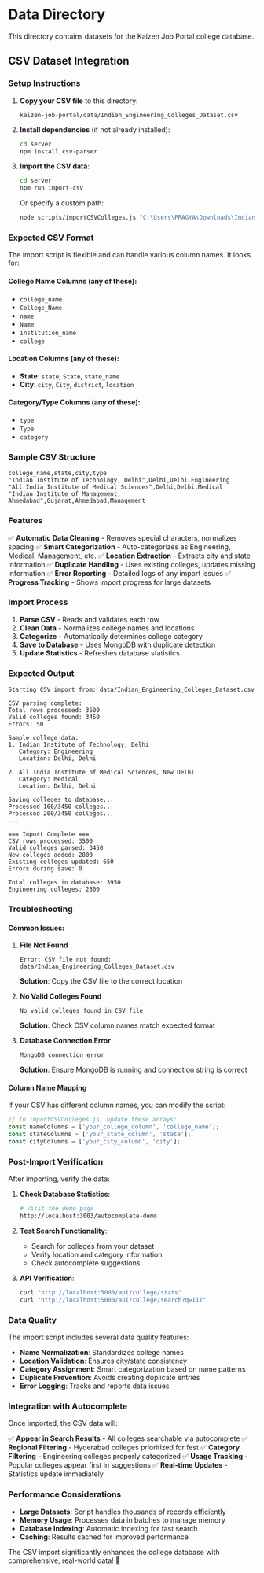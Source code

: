# Data Directory

This directory contains datasets for the Kaizen Job Portal college database.

## CSV Dataset Integration

### Setup Instructions

1. **Copy your CSV file** to this directory:
   ```
   kaizen-job-portal/data/Indian_Engineering_Colleges_Dataset.csv
   ```

2. **Install dependencies** (if not already installed):
   ```bash
   cd server
   npm install csv-parser
   ```

3. **Import the CSV data**:
   ```bash
   cd server
   npm run import-csv
   ```

   Or specify a custom path:
   ```bash
   node scripts/importCSVColleges.js "C:\Users\PRAGYA\Downloads\Indian_Engineering_Colleges_Dataset.csv"
   ```

### Expected CSV Format

The import script is flexible and can handle various column names. It looks for:

#### College Name Columns (any of these):
- `college_name`
- `College_Name` 
- `name`
- `Name`
- `institution_name`
- `college`

#### Location Columns (any of these):
- **State**: `state`, `State`, `state_name`
- **City**: `city`, `City`, `district`, `location`

#### Category/Type Columns (any of these):
- `type`
- `Type`
- `category`

### Sample CSV Structure

```csv
college_name,state,city,type
"Indian Institute of Technology, Delhi",Delhi,Delhi,Engineering
"All India Institute of Medical Sciences",Delhi,Delhi,Medical
"Indian Institute of Management, Ahmedabad",Gujarat,Ahmedabad,Management
```

### Features

✅ **Automatic Data Cleaning** - Removes special characters, normalizes spacing
✅ **Smart Categorization** - Auto-categorizes as Engineering, Medical, Management, etc.
✅ **Location Extraction** - Extracts city and state information
✅ **Duplicate Handling** - Uses existing colleges, updates missing information
✅ **Error Reporting** - Detailed logs of any import issues
✅ **Progress Tracking** - Shows import progress for large datasets

### Import Process

1. **Parse CSV** - Reads and validates each row
2. **Clean Data** - Normalizes college names and locations
3. **Categorize** - Automatically determines college category
4. **Save to Database** - Uses MongoDB with duplicate detection
5. **Update Statistics** - Refreshes database statistics

### Expected Output

```
Starting CSV import from: data/Indian_Engineering_Colleges_Dataset.csv

CSV parsing complete:
Total rows processed: 3500
Valid colleges found: 3450
Errors: 50

Sample college data:
1. Indian Institute of Technology, Delhi
   Category: Engineering
   Location: Delhi, Delhi

2. All India Institute of Medical Sciences, New Delhi
   Category: Medical
   Location: Delhi, Delhi

Saving colleges to database...
Processed 100/3450 colleges...
Processed 200/3450 colleges...
...

=== Import Complete ===
CSV rows processed: 3500
Valid colleges parsed: 3450
New colleges added: 2800
Existing colleges updated: 650
Errors during save: 0

Total colleges in database: 3950
Engineering colleges: 2800
```

### Troubleshooting

#### Common Issues:

1. **File Not Found**
   ```
   Error: CSV file not found: data/Indian_Engineering_Colleges_Dataset.csv
   ```
   **Solution**: Copy the CSV file to the correct location

2. **No Valid Colleges Found**
   ```
   No valid colleges found in CSV file
   ```
   **Solution**: Check CSV column names match expected format

3. **Database Connection Error**
   ```
   MongoDB connection error
   ```
   **Solution**: Ensure MongoDB is running and connection string is correct

#### Column Name Mapping

If your CSV has different column names, you can modify the script:

```javascript
// In importCSVColleges.js, update these arrays:
const nameColumns = ['your_college_column', 'college_name'];
const stateColumns = ['your_state_column', 'state'];
const cityColumns = ['your_city_column', 'city'];
```

### Post-Import Verification

After importing, verify the data:

1. **Check Database Statistics**:
   ```bash
   # Visit the demo page
   http://localhost:3003/autocomplete-demo
   ```

2. **Test Search Functionality**:
   - Search for colleges from your dataset
   - Verify location and category information
   - Check autocomplete suggestions

3. **API Verification**:
   ```bash
   curl "http://localhost:5000/api/college/stats"
   curl "http://localhost:5000/api/college/search?q=IIT"
   ```

### Data Quality

The import script includes several data quality features:

- **Name Normalization**: Standardizes college names
- **Location Validation**: Ensures city/state consistency  
- **Category Assignment**: Smart categorization based on name patterns
- **Duplicate Prevention**: Avoids creating duplicate entries
- **Error Logging**: Tracks and reports data issues

### Integration with Autocomplete

Once imported, the CSV data will:

✅ **Appear in Search Results** - All colleges searchable via autocomplete
✅ **Regional Filtering** - Hyderabad colleges prioritized for fest
✅ **Category Filtering** - Engineering colleges properly categorized
✅ **Usage Tracking** - Popular colleges appear first in suggestions
✅ **Real-time Updates** - Statistics update immediately

### Performance Considerations

- **Large Datasets**: Script handles thousands of records efficiently
- **Memory Usage**: Processes data in batches to manage memory
- **Database Indexing**: Automatic indexing for fast search
- **Caching**: Results cached for improved performance

The CSV import significantly enhances the college database with comprehensive, real-world data! 🚀
